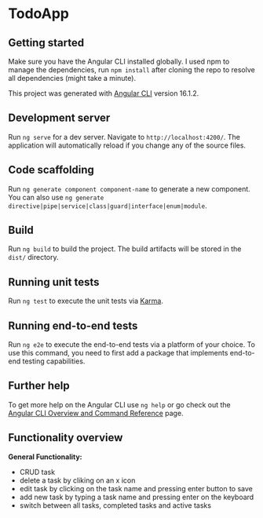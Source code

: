 # TodoApp

## Getting started 

Make sure you have the Angular CLI installed globally. I used npm to manage the dependencies, run `npm install` after cloning the repo to resolve all dependencies (might take a minute).

This project was generated with [Angular CLI](https://github.com/angular/angular-cli) version 16.1.2.

## Development server

Run `ng serve` for a dev server. Navigate to `http://localhost:4200/`. The application will automatically reload if you change any of the source files.

## Code scaffolding

Run `ng generate component component-name` to generate a new component. You can also use `ng generate directive|pipe|service|class|guard|interface|enum|module`.

## Build

Run `ng build` to build the project. The build artifacts will be stored in the `dist/` directory.

## Running unit tests

Run `ng test` to execute the unit tests via [Karma](https://karma-runner.github.io).

## Running end-to-end tests

Run `ng e2e` to execute the end-to-end tests via a platform of your choice. To use this command, you need to first add a package that implements end-to-end testing capabilities.

## Further help

To get more help on the Angular CLI use `ng help` or go check out the [Angular CLI Overview and Command Reference](https://angular.io/cli) page.

## Functionality overview

**General Functionality:**

+ CRUD task
+ delete a task by cliking on an x icon
+ edit task by clicking on the task name and  pressing enter button to save
+ add new task by typing a task name and pressing enter on the keyboard
+ switch between all tasks, completed tasks  and active tasks 


